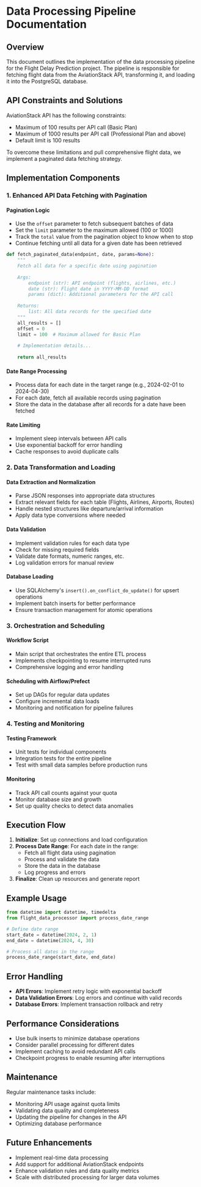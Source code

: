 # Data Processing Pipeline Documentation

## Overview

This document outlines the implementation of the data processing pipeline for the Flight Delay Prediction project. The pipeline is responsible for fetching flight data from the AviationStack API, transforming it, and loading it into the PostgreSQL database.

## API Constraints and Solutions

AviationStack API has the following constraints:
- Maximum of 100 results per API call (Basic Plan)
- Maximum of 1000 results per API call (Professional Plan and above)
- Default limit is 100 results

To overcome these limitations and pull comprehensive flight data, we implement a paginated data fetching strategy.

## Implementation Components

### 1. Enhanced API Data Fetching with Pagination

#### Pagination Logic
- Use the `offset` parameter to fetch subsequent batches of data
- Set the `limit` parameter to the maximum allowed (100 or 1000)
- Track the `total` value from the pagination object to know when to stop
- Continue fetching until all data for a given date has been retrieved

```python
def fetch_paginated_data(endpoint, date, params=None):
    """
    Fetch all data for a specific date using pagination
    
    Args:
        endpoint (str): API endpoint (flights, airlines, etc.)
        date (str): Flight date in YYYY-MM-DD format
        params (dict): Additional parameters for the API call
    
    Returns:
        list: All data records for the specified date
    """
    all_results = []
    offset = 0
    limit = 100  # Maximum allowed for Basic Plan
    
    # Implementation details...
    
    return all_results
```

#### Date Range Processing
- Process data for each date in the target range (e.g., 2024-02-01 to 2024-04-30)
- For each date, fetch all available records using pagination
- Store the data in the database after all records for a date have been fetched

#### Rate Limiting
- Implement sleep intervals between API calls
- Use exponential backoff for error handling
- Cache responses to avoid duplicate calls

### 2. Data Transformation and Loading

#### Data Extraction and Normalization
- Parse JSON responses into appropriate data structures
- Extract relevant fields for each table (Flights, Airlines, Airports, Routes)
- Handle nested structures like departure/arrival information
- Apply data type conversions where needed

#### Data Validation
- Implement validation rules for each data type
- Check for missing required fields
- Validate date formats, numeric ranges, etc.
- Log validation errors for manual review

#### Database Loading
- Use SQLAlchemy's `insert().on_conflict_do_update()` for upsert operations
- Implement batch inserts for better performance
- Ensure transaction management for atomic operations

### 3. Orchestration and Scheduling

#### Workflow Script
- Main script that orchestrates the entire ETL process
- Implements checkpointing to resume interrupted runs
- Comprehensive logging and error handling

#### Scheduling with Airflow/Prefect
- Set up DAGs for regular data updates
- Configure incremental data loads
- Monitoring and notification for pipeline failures

### 4. Testing and Monitoring

#### Testing Framework
- Unit tests for individual components
- Integration tests for the entire pipeline
- Test with small data samples before production runs

#### Monitoring
- Track API call counts against your quota
- Monitor database size and growth
- Set up quality checks to detect data anomalies

## Execution Flow

1. **Initialize**: Set up connections and load configuration
2. **Process Date Range**: For each date in the range:
   - Fetch all flight data using pagination
   - Process and validate the data
   - Store the data in the database
   - Log progress and errors
3. **Finalize**: Clean up resources and generate report

## Example Usage

```python
from datetime import datetime, timedelta
from flight_data_processor import process_date_range

# Define date range
start_date = datetime(2024, 2, 1)
end_date = datetime(2024, 4, 30)

# Process all dates in the range
process_date_range(start_date, end_date)
```

## Error Handling

- **API Errors**: Implement retry logic with exponential backoff
- **Data Validation Errors**: Log errors and continue with valid records
- **Database Errors**: Implement transaction rollback and retry

## Performance Considerations

- Use bulk inserts to minimize database operations
- Consider parallel processing for different dates
- Implement caching to avoid redundant API calls
- Checkpoint progress to enable resuming after interruptions

## Maintenance

Regular maintenance tasks include:
- Monitoring API usage against quota limits
- Validating data quality and completeness
- Updating the pipeline for changes in the API
- Optimizing database performance

## Future Enhancements

- Implement real-time data processing
- Add support for additional AviationStack endpoints
- Enhance validation rules and data quality metrics
- Scale with distributed processing for larger data volumes 